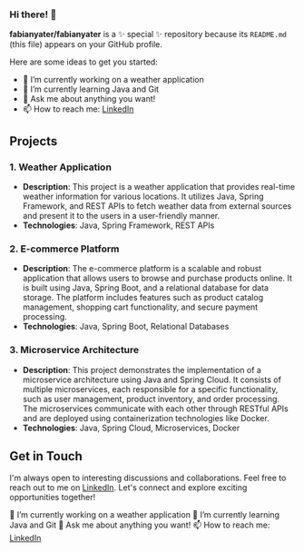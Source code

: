 ### Hi there! 👋

**fabianyater/fabianyater** is a ✨ special ✨ repository because its `README.md` (this file) appears on your GitHub profile.

Here are some ideas to get you started:

- 🔭 I’m currently working on a weather application
- 🌱 I’m currently learning Java and Git
- 💬 Ask me about anything you want!
- 📫 How to reach me: [LinkedIn](https://www.linkedin.com/in/fabianyr/)

## Projects

### 1. Weather Application

- **Description**: This project is a weather application that provides real-time weather information for various locations. It utilizes Java, Spring Framework, and REST APIs to fetch weather data from external sources and present it to the users in a user-friendly manner.
- **Technologies**: Java, Spring Framework, REST APIs

### 2. E-commerce Platform

- **Description**: The e-commerce platform is a scalable and robust application that allows users to browse and purchase products online. It is built using Java, Spring Boot, and a relational database for data storage. The platform includes features such as product catalog management, shopping cart functionality, and secure payment processing.
- **Technologies**: Java, Spring Boot, Relational Databases

### 3. Microservice Architecture

- **Description**: This project demonstrates the implementation of a microservice architecture using Java and Spring Cloud. It consists of multiple microservices, each responsible for a specific functionality, such as user management, product inventory, and order processing. The microservices communicate with each other through RESTful APIs and are deployed using containerization technologies like Docker.
- **Technologies**: Java, Spring Cloud, Microservices, Docker

## Get in Touch

I'm always open to interesting discussions and collaborations. Feel free to reach out to me on [LinkedIn](https://www.linkedin.com/in/fabianyr/). Let's connect and explore exciting opportunities together!

🔭 I’m currently working on a weather application
🌱 I’m currently learning Java and Git
💬 Ask me about anything you want!
📫 How to reach me: [LinkedIn](https://www.linkedin.com/in/fabianyr/)
